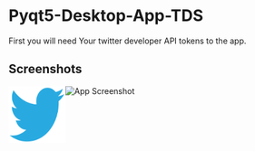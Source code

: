 # Pyqt5-Desktop-App-TDS

First you will need Your twitter developer API tokens to the app.


## Screenshots

![App Screenshot](=100x100)
<img src="res/twitter.png" align="left" height="100" width="100" >


  
